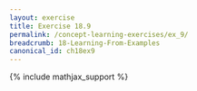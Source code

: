 ```yaml
---
layout: exercise
title: Exercise 18.9
permalink: /concept-learning-exercises/ex_9/
breadcrumb: 18-Learning-From-Examples
canonical_id: ch18ex9
---
```


{% include mathjax_support %}
